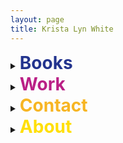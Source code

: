 ```yaml
---
layout: page
title: Krista Lyn White
---
```

<details>
  <summary style="outline:none;"><h1 style="display: inline; color:#23348e;">Books</h1></summary>
  <ul>
     <li><a style="color:#23348e; text-decoration:underline;" href="https://www.amazon.com/dp/0988580586/">Over Oceans: A Memoir</a></li>
     <li><a style="color:#23348e; text-decoration:underline;" href="https://www.amazon.com/dp/0988580578/">Take Me Deeper: Reflections & Prayers from the Edge</a></li>
     <li><u>The Bible and Western Culture</u><br>[used in ResponsiveEd charter schools]</li>
     <li><u>World Geography</u><br>[used in ResponsiveEd charter schools]</li>
     <li><u>World History</u><br>[used in ResponsiveEd charter schools]</li>
     <li>Co-author, <u>Speech: Essentials of Communications</u><br>[Alpha Omega Publications]</li>
     <li><u>High School Health</u><br>[Alpha Omega Publications]</li>
     <li><u>British Literature</u><br>[Alpha Omega Publications]</li>
     <li><u>American Literature</u><br>[Alpha Omega Publications]</li>
     <li>Co-author, <u>Health Quest</u><br>[Alpha Omega Publications]</li>
  </ul>     
</details>
<details>
  <summary style="outline:none;"><h1 style="display: inline; color: #ba2086;">Work</h1></summary>
  <ul>
     <li>Since 1997, Writer</li>
     <li>Since 2015, Editor @ <a style="color:#ba2086" href="https://womenssportsoutreach.com">Women's Sports Outreach</a></li>
     <li>Since 2012, Book designer @ <a style="color:#ba2086" href="https://bibpress.com">Blue Iris Books</a></li>
  </ul>     
</details>

<details>
  <summary style="outline:none;"><h1 style="display: inline; color:#f7b523;">Contact</h1></summary>
  <ul>
     <li>Email: hello [ at ] kristalynwhite.com</li>
  </ul>     
</details>
<details>
  <summary style="outline:none;"><h1 style="display: inline; color:#ffdf05;">About</h1></summary>
  <ul>
     <li>Based in Dallas</li>
     <li>Lived in France and Germany</li>
     <li>Studied psychology, theology, and literature</li>
     <li>Loves to eat bánh mì</li>
     <li>California native</li>
     <li>Photo: <a style="color:#ffdf05;" href="/assets/Krista-Lyn-White.jpg"> here</a> [for the curious]</li>
     <li>All posts are © Krista Lyn White. All rights reserved.</li>
  </ul>     
</details>

